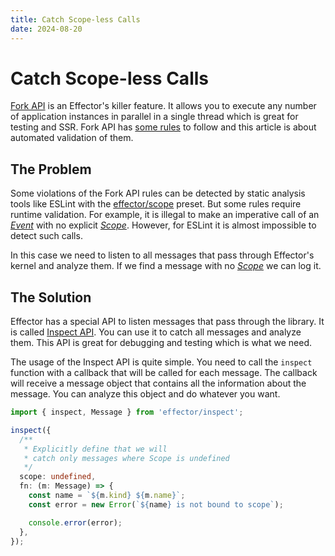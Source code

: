 ```yaml
---
title: Catch Scope-less Calls
date: 2024-08-20
---
```


# Catch Scope-less Calls

[Fork API](https://effector.dev/en/api/effector/fork/) is an Effector's killer feature. It allows you to execute any number of application instances in parallel in a single thread which is great for testing and SSR. Fork API has [some rules](/magazine/fork_api_rules) to follow and this article is about automated validation of them.

## The Problem

Some violations of the Fork API rules can be detected by static analysis tools like ESLint with the [effector/scope](https://eslint.effector.dev/presets/scope.html) preset. But some rules require runtime validation. For example, it is illegal to make an imperative call of an [_Event_](https://effector.dev/en/api/effector/event/) with no explicit [_Scope_](https://effector.dev/docs/api/effector/scope). However, for ESLint it is almost impossible to detect such calls.

In this case we need to listen to all messages that pass through Effector's kernel and analyze them. If we find a message with no [_Scope_](https://effector.dev/docs/api/effector/scope) we can log it.

## The Solution

Effector has a special API to listen messages that pass through the library. It is called [Inspect API](https://effector.dev/en/api/effector/inspect/). You can use it to catch all messages and analyze them. This API is great for debugging and testing which is what we need.

The usage of the Inspect API is quite simple. You need to call the `inspect` function with a callback that will be called for each message. The callback will receive a message object that contains all the information about the message. You can analyze this object and do whatever you want.

```ts
import { inspect, Message } from 'effector/inspect';

inspect({
  /**
   * Explicitly define that we will
   * catch only messages where Scope is undefined
   */
  scope: undefined,
  fn: (m: Message) => {
    const name = `${m.kind} ${m.name}`;
    const error = new Error(`${name} is not bound to scope`);

    console.error(error);
  },
});
```
